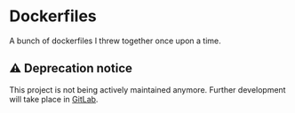 # Dockerfiles

A bunch of dockerfiles I threw together once upon a time.

## :warning: Deprecation notice

This project is not being actively maintained anymore. Further development will take place in [GitLab](https://gitlab.com/SapphicCode/containerfiles).
